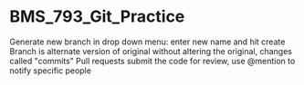 # BMS_793_Git_Practice
Generate new branch in drop down menu: enter new name and hit create
Branch is alternate version of original without altering the original, changes called "commits"
Pull requests submit the code for review, use @mention to notify specific people
